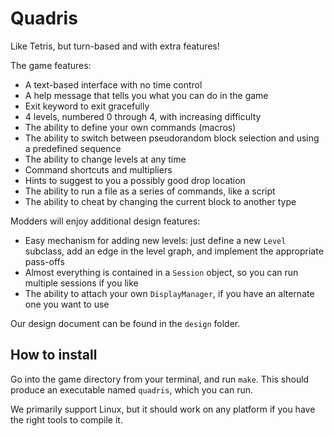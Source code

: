 # Quadris

Like Tetris, but turn-based and with extra features!

The game features:

* A text-based interface with no time control
* A help message that tells you what you can do in the game
* Exit keyword to exit gracefully
* 4 levels, numbered 0 through 4, with increasing difficulty
* The ability to define your own commands (macros)
* The ability to switch between pseudorandom block selection and using a predefined sequence
* The ability to change levels at any time
* Command shortcuts and multipliers
* Hints to suggest to you a possibly good drop location
* The ability to run a file as a series of commands, like a script
* The ability to cheat by changing the current block to another type

Modders will enjoy additional design features:

* Easy mechanism for adding new levels: just define a new `Level` subclass, add an edge in the level graph, and implement the appropriate pass-offs
* Almost everything is contained in a `Session` object, so you can run multiple sessions if you like
* The ability to attach your own `DisplayManager`, if you have an alternate one you want to use

Our design document can be found in the `design` folder.

## How to install

Go into the game directory from your terminal, and run `make`. This should produce an executable named `quadris`, which you can run.

We primarily support Linux, but it should work on any platform if you have the right tools to compile it.
